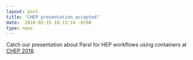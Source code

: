 ```yaml
---
layout: post
title: "CHEP presentation accepted"
date:  2018-03-15 10:13:16 -0700
type: news
---
```

Catch our presentation about Parsl for HEP workflows using containers at [CHEP 2018](http://chep2018.org/).
